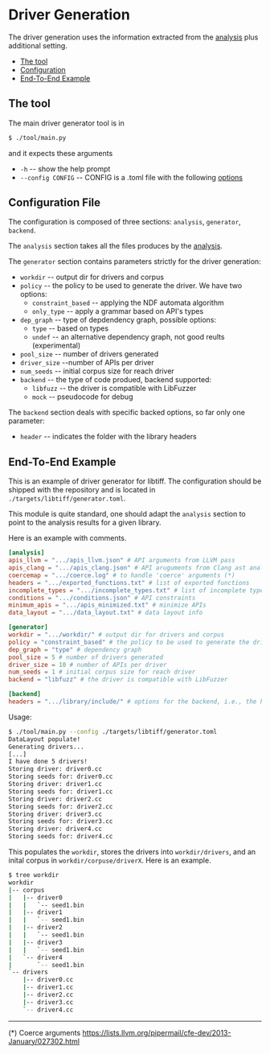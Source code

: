 # Driver Generation

The driver generation uses the information extracted from the
[analysis](./Analysis.md) plus additional setting.

- [The tool](#the-tool)
- [Configuration](#configuration)
- [End-To-End Example](#end-to-end-example)

## The tool

The main driver generator tool is in
```bash
$ ./tool/main.py
```
and it expects these arguments
- `-h` -- show the help prompt
- `--config CONFIG` -- CONFIG is a .toml file with the following [options](#configuration-file)

## Configuration File

The configuration is composed of three sections: `analysis`, `generator`, `backend`. 

The `analysis` section takes all the files produces by the
[analysis](./Analysis.md).

The `generator` section contains parameters strictly for the driver generation:
- `workdir` -- output dir for drivers and corpus
- `policy` -- the policy to be used to generate the driver. We have two options: 
    - `constraint_based` -- applying the NDF automata algorithm
    - `only_type` -- apply a grammar based on API's types
- `dep_graph` -- type of depdendency graph, possible options:
    - `type` -- based on types
    - `undef` -- an alternative dependency graph, not good reults (experimental)
- `pool_size` -- number of drivers generated
- `driver_size` --number of APIs per driver
- `num_seeds` -- initial corpus size for reach driver
- `backend` -- the type of code produed, backend supported:
    - `libfuzz` -- the driver is compatible with LibFuzzer
    - `mock` -- pseudocode for debug

The `backend` section deals with specific backed options, so far only one
parameter:
- `header` -- indicates the folder with the library headers

## End-To-End Example

This is an example of driver generator for libtiff. The configuration should be
shipped with the repository and is located in `./targets/libtiff/generator.toml`.

This module is quite standard, one should adapt the `analysis` section to point
to the analysis results for a given library.

Here is an example with comments.

```toml
[analysis]
apis_llvm = ".../apis_llvm.json" # API arguments from LLVM pass
apis_clang = ".../apis_clang.json" # API aruguments from Clang ast analysis
coercemap = ".../coerce.log" # to handle 'coerce' arguments (*)
headers = ".../exported_functions.txt" # list of exported functions
incomplete_types = ".../incomplete_types.txt" # list of incomplete types
conditions = ".../conditions.json" # API constraints 
minimum_apis = ".../apis_minimized.txt" # minimize APIs
data_layout = ".../data_layout.txt" # data layout info

[generator]
workdir = ".../workdir/" # output dir for drivers and corpus
policy = "constraint_based" # the policy to be used to generate the driver
dep_graph = "type" # dependency graph
pool_size = 5 # number of drivers generated
driver_size = 10 # number of APIs per driver
num_seeds = 1 # initial corpus size for reach driver
backend = "libfuzz" # the driver is compatible with LibFuzzer

[backend]
headers = ".../library/include/" # options for the backend, i.e., the headers to include
```

Usage:
```bash
$ ./tool/main.py --config ./targets/libtiff/generator.toml
DataLayout populate!
Generating drivers...
[...]
I have done 5 drivers!
Storing driver: driver0.cc
Storing seeds for: driver0.cc
Storing driver: driver1.cc
Storing seeds for: driver1.cc
Storing driver: driver2.cc
Storing seeds for: driver2.cc
Storing driver: driver3.cc
Storing seeds for: driver3.cc
Storing driver: driver4.cc
Storing seeds for: driver4.cc
```

This populates the `workdir`, stores the drivers into `workdir/drivers`, and an inital corpus in `workdir/corpuse/driverX`. 
Here is an example.

```bash
$ tree workdir
workdir
|-- corpus
|   |-- driver0
|   |   `-- seed1.bin
|   |-- driver1
|   |   `-- seed1.bin
|   |-- driver2
|   |   `-- seed1.bin
|   |-- driver3
|   |   `-- seed1.bin
|   `-- driver4
|       `-- seed1.bin
`-- drivers
    |-- driver0.cc
    |-- driver1.cc
    |-- driver2.cc
    |-- driver3.cc
    `-- driver4.cc
```


---

(*) Coerce arguments https://lists.llvm.org/pipermail/cfe-dev/2013-January/027302.html